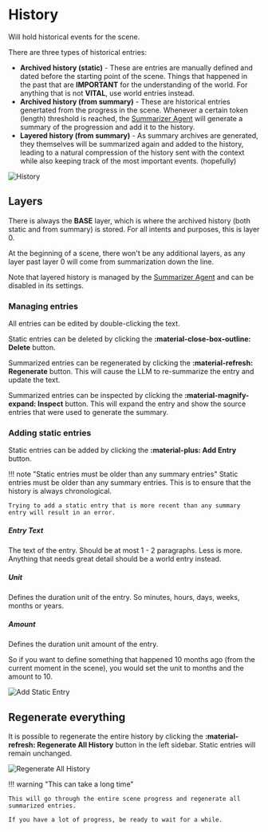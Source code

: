 # History

Will hold historical events for the scene.

There are three types of historical entries:

- **Archived history (static)** - These are entries are manually defined and dated before the starting point of the scene. Things that happened in the past that are **IMPORTANT** for the understanding of the world. For anything that is not **VITAL**, use world entries instead.
- **Archived history (from summary)** - These are historical entries genertated from the progress in the scene. Whenever a certain token (length) threshold is reached, the [Summarizer Agent](/talemate/user-guide/agents/summarizer/) will generate a summary of the progression and add it to the history.
- **Layered history (from summary)** - As summary archives are generated, they themselves will be summarized again and added to the history, leading to a natural compression of the history sent with the context while also keeping track of the most important events. (hopefully)

![History](/talemate/img/0.31.0/history.png)

## Layers 

There is always the **BASE** layer, which is where the archived history (both static and from summary) is stored. For all intents and purposes, this is layer 0.

At the beginning of a scene, there won't be any additional layers, as any layer past layer 0 will come from summarization down the line.

Note that layered history is managed by the [Summarizer Agent](/talemate/user-guide/agents/summarizer/) and can be disabled in its settings.

### Managing entries

All entries can be edited by double-clicking the text.

Static entries can be deleted by clicking the **:material-close-box-outline: Delete** button.

Summarized entries can be regenerated by clicking the **:material-refresh: Regenerate** button. This will cause the LLM to re-summarize the entry and update the text.

Summarized entries can be inspected by clicking the **:material-magnify-expand: Inspect** button. This will expand the entry and show the source entries that were used to generate the summary.

### Adding static entries

Static entries can be added by clicking the **:material-plus: Add Entry** button.

!!! note "Static entries must be older than any summary entries"
    Static entries must be older than any summary entries. This is to ensure that the history is always chronological.

    Trying to add a static entry that is more recent than any summary entry will result in an error.

##### Entry Text

The text of the entry. Should be at most 1 - 2 paragraphs. Less is more. Anything that needs great detail should be a world entry instead.

##### Unit

Defines the duration unit of the entry. So minutes, hours, days, weeks, months or years.

##### Amount

Defines the duration unit amount of the entry.

So if you want to define something that happened 10 months ago (from the current moment in the scene), you would set the unit to months and the amount to 10.

![Add Static Entry](/talemate/img/0.31.0/history-add-entry.png)

## Regenerate everything

It is possible to regenerate the entire history by clicking the **:material-refresh: Regenerate All History** button in the left sidebar. Static entries will remain unchanged.

![Regenerate All History](/talemate/img/0.31.0/history-regenerate-all.png)

!!! warning "This can take a long time"

    This will go through the entire scene progress and regenerate all summarized entries.

    If you have a lot of progress, be ready to wait for a while.
